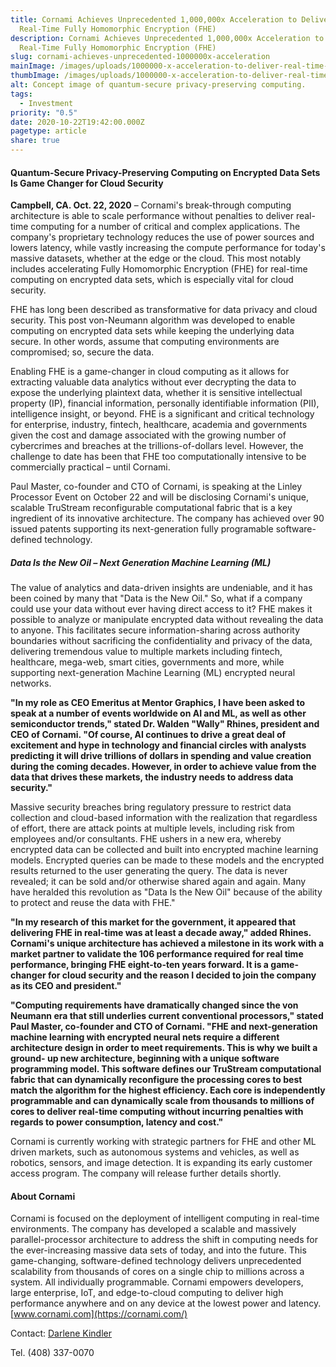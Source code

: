 ```yaml
---
title: Cornami Achieves Unprecedented 1,000,000x Acceleration to Deliver
  Real-Time Fully Homomorphic Encryption (FHE)
description: Cornami Achieves Unprecedented 1,000,000x Acceleration to Deliver
  Real-Time Fully Homomorphic Encryption (FHE)
slug: cornami-achieves-unprecedented-1000000x-acceleration
mainImage: /images/uploads/1000000-x-acceleration-to-deliver-real-time-fully-homomorphic-encryption-fhe-featured.jpg
thumbImage: /images/uploads/1000000-x-acceleration-to-deliver-real-time-fully-homomorphic-encryption-fhe-thumb.jpg
alt: Concept image of quantum-secure privacy-preserving computing.
tags:
  - Investment
priority: "0.5"
date: 2020-10-22T19:42:00.000Z
pagetype: article
share: true
---
```

#### Quantum-Secure Privacy-Preserving Computing on Encrypted Data Sets Is Game Changer for Cloud Security

**Campbell, CA. Oct. 22, 2020** – Cornami's break-through computing architecture is able to scale performance without penalties to deliver real-time computing for a number of critical and complex applications.  The company's proprietary technology reduces the use of power sources and lowers latency, while vastly increasing the compute performance for today's massive datasets, whether at the edge or the cloud.  This most notably includes accelerating Fully Homomorphic Encryption (FHE) for real-time computing on encrypted data sets, which is especially vital for cloud security.

FHE has long been described as transformative for data privacy and cloud security. This post von-Neumann algorithm was developed to enable computing on encrypted data sets while keeping the underlying data secure. In other words, assume that computing environments are compromised; so, secure the data.

Enabling FHE is a game-changer in cloud computing as it allows for extracting valuable data analytics without ever decrypting the data to expose the underlying plaintext data, whether it is sensitive intellectual property (IP), financial information, personally identifiable information (PII), intelligence insight, or beyond. FHE is a significant and critical technology for enterprise, industry, fintech, healthcare, academia and governments given the cost and damage associated with the growing number of cybercrimes and breaches at the trillions-of-dollars level. However, the challenge to date has been that FHE too computationally intensive to be commercially practical – until Cornami.

Paul Master, co-founder and CTO of Cornami, is speaking at the Linley Processor Event on October 22 and will be disclosing Cornami's unique, scalable TruStream reconfigurable computational fabric that is a key ingredient of its innovative architecture.   The company has achieved over 90 issued patents supporting its next-generation fully programable software-defined technology.

##### Data Is the New Oil – Next Generation Machine Learning (ML)

The value of analytics and data-driven insights are undeniable, and it has been coined by many that "Data is the New Oil."  So, what if a company could use your data without ever having direct access to it?  FHE makes it possible to analyze or manipulate encrypted data without revealing the data to anyone.  This facilitates secure information-sharing across authority boundaries without sacrificing the confidentiality and privacy of the data, delivering tremendous value to multiple markets including fintech, healthcare, mega-web, smart cities, governments and more, while supporting next-generation Machine Learning (ML) encrypted neural networks.

**"In my role as CEO Emeritus at Mentor Graphics, I have been asked to speak at a number of events worldwide on AI and ML, as well as other semiconductor trends," stated Dr. Walden "Wally" Rhines, president and CEO of Cornami.  "Of course, AI continues to drive a great deal of excitement and hype in technology and financial circles with analysts predicting it will drive trillions of dollars in spending and value creation during the coming decades. However, in order to achieve value from the data that drives these markets, the industry needs to address data security."**

Massive security breaches bring regulatory pressure to restrict data collection and cloud-based information with the realization that regardless of effort, there are attack points at multiple levels, including risk from employees and/or consultants.  FHE ushers in a new era, whereby encrypted data can be collected and built into encrypted machine learning models.  Encrypted queries can be made to these models and the encrypted results returned to the user generating the query. The data is never revealed; it can be sold and/or otherwise shared again and again. Many have heralded this revolution as "Data Is the New Oil" because of the ability to protect and reuse the data with FHE."

**"In my research of this market for the government, it appeared that delivering FHE in real-time was at least a decade away," added Rhines. Cornami's unique architecture has achieved a milestone in its work with a market partner to validate the 106 performance required for real time performance, bringing FHE eight-to-ten years forward.  It is a game-changer for cloud security and the reason I decided to join the company as its CEO and president."** 

**"Computing requirements have dramatically changed since the von Neumann era that still underlies current conventional processors," stated Paul Master, co-founder and CTO of Cornami. "FHE and next-generation machine learning with encrypted neural nets require a different architecture design in order to meet requirements. This is why we built a ground- up new architecture, beginning with a unique software programming model. This software defines our TruStream computational fabric that can dynamically reconfigure the processing cores to best match the algorithm for the highest efficiency. Each core is independently programmable and can dynamically scale from thousands to millions of cores to deliver real-time computing without incurring penalties with regards to power consumption, latency and cost."**

Cornami is currently working with strategic partners for FHE and other ML driven markets, such as autonomous systems and vehicles, as well as robotics, sensors, and image detection. It is expanding its early customer access program. The company will release further details shortly.

#### About Cornami

Cornami is focused on the deployment of intelligent computing in real-time environments.  The company has developed a scalable and massively parallel-processor architecture to address the shift in computing needs for the ever-increasing massive data sets of today, and into the future. This game-changing, software-defined technology delivers unprecedented scalability from thousands of cores on a single chip to millions across a system.  All individually programmable. Cornami empowers developers, large enterprise, IoT, and edge-to-cloud computing to deliver high performance anywhere and on any device at the lowest power and latency.  [www.cornami.com](https://cornami.com/)

Contact: [Darlene Kindler](<mailto: Media@Cornami.com>)

Tel. (408) 337-0070